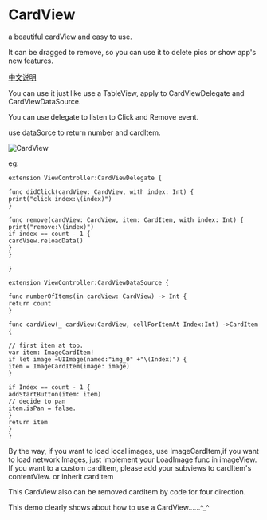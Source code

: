 # CardView
a  beautiful cardView and easy to use.

It can be dragged to remove, so you can use it to delete pics or show app's new features.

[中文说明](http://blog.csdn.net/ch_quan/article/details/79200800)

You can use it just like use a TableView, apply to  CardViewDelegate and CardViewDataSource.

You can use delegate to listen to Click and Remove event.

use dataSorce to return number and cardItem.


![CardView](https://github.com/chquanquan/CardView/blob/master/cardView.gif?raw=true)


eg:

```
extension ViewController:CardViewDelegate {

func didClick(cardView: CardView, with index: Int) {
print("click index:\(index)")
}

func remove(cardView: CardView, item: CardItem, with index: Int) {
print("remove:\(index)")
if index == count - 1 {
cardView.reloadData()
}
}

}
```

```
extension ViewController:CardViewDataSource {

func numberOfItems(in cardView: CardView) -> Int {
return count
}

func cardView(_ cardView:CardView, cellForItemAt Index:Int) ->CardItem {

// first item at top.
var item: ImageCardItem!
if let image =UIImage(named:"img_0" +"\(Index)") {
item = ImageCardItem(image: image)
}

if Index == count - 1 {
addStartButton(item: item)
// decide to pan
item.isPan = false.
}
return item
}
}
```


By the way, if you want to load local images, use ImageCardItem,if you want to load network Images, just implement your LoadImage func in imageView.
If you want to a custom cardItem, please add your subviews to cardItem's contentView. or inherit cardItem

This CardView also can be removed cardItem by code for four direction.

This demo clearly shows about how to use a CardView......^_^


